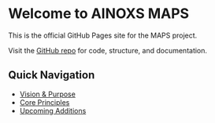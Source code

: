 # Welcome to AINOXS MAPS

This is the official GitHub Pages site for the MAPS project.

Visit the [GitHub repo](https://github.com/ainoxs/ainox-maps) for code, structure, and documentation.

## Quick Navigation

- [Vision & Purpose](README.md#vision)
- [Core Principles](README.md#core-principles)
- [Upcoming Additions](README.md#upcoming-additions)
